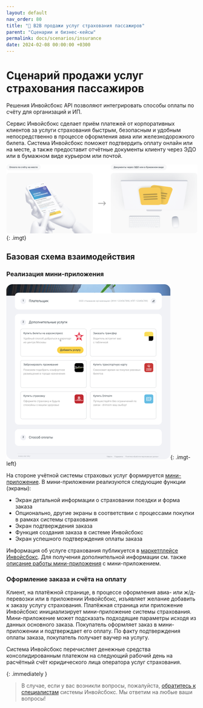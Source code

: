```yaml
---
layout: default
nav_order: 80
title: "🏥 B2B продажи услуг страхования пассажиров"
parent: "Сценарии и бизнес-кейсы"
permalink: docs/scenarios/insurance
date: 2024-02-08 00:00:00 +0300
---
```


# Сценарий продажи услуг страхования пассажиров

Решения Инвойсбокс API позволяют интегрировать способы оплаты по счёту для организаций и ИП.

Сервис Инвойсбокс сделает приём платежей от корпоративных клиентов за услуги страхования быстрым,
безопасным и удобным непосредственно в процессе оформления авиа или железнодорожного билета. Система
Инвойсбокс поможет подтвердить оплату онлайн или на месте, а также предоставит отчётные документы
клиенту через ЭДО или в бумажном виде курьером или почтой.

![Подключить](/assets/images/scenarios/insurance/frame1.png){: .imgt}

## Базовая схема взаимодействия

### Реализация мини-приложения

![Маркетплейс](/assets/images/scenarios/insurance/marketplace.png){: .imgt-left}

На стороне учётной системы страховых услуг формируется [мини-приложение](/docs/marketplace/mini-apps).
В мини-приложении реализуются следующие функции (экраны):
- Экран детальной информации о страховании поездки и форма заказа
- Опционально, другие экраны в соответствии с процессами покупки в рамках системы страхования
- Экран подтверждения заказа
- Функция создания заказа в системе Инвойсбокс
- Экран успешного подтверждения оплаты заказа

Информация об услуге страхования публикуется в [маркетплейсе Инвойсбокс](/docs/marketplace).
Для получения дополнительной информации см. также [описание работы мини-приложения](/docs/marketplace/mini-apps/description/) с
мини-приложением.

### Оформление заказа и счёта на оплату

Клиент, на платёжной странице, в процессе оформления авиа- или ж/д- перевозки или в приложении Инвойсбокс, изъявляет
желание добавить к заказу услугу страхования. Платёжная страница или приложение Инвойсбокс инициализирует мини-приложение
системы страхования. Мини-приложение может подсказать подходящие параметры исходя из данных основного заказа.
Покупатель оформляет заказ в мини-приложении и подтверждает его оплату. По факту подтверждения оплаты заказа, покупатель
получает ваучер на услугу.

Система Инвойсбокс перечисляет денежные средства консолидированным платежом на следующий рабочий день на
расчётный счёт юридического лица оператора услуг страхования.

{: .immediately }
> В случае, если у вас возникли вопросы, пожалуйста, [обратитесь к специалистам](https://www.invoicebox.ru/ru/contacts/feedback.html)
> системы Инвойсбокс. Мы ответим на любые ваши вопросы!
